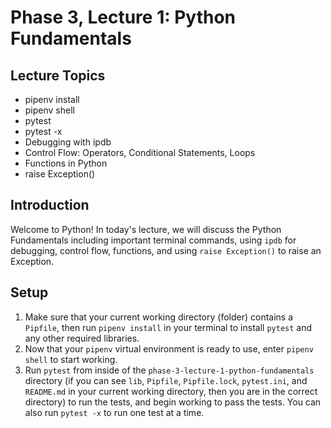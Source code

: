 # Phase 3, Lecture 1: Python Fundamentals

## Lecture Topics

- pipenv install
- pipenv shell
- pytest
- pytest -x
- Debugging with ipdb
- Control Flow: Operators, Conditional Statements, Loops
- Functions in Python
- raise Exception()

## Introduction

Welcome to Python! In today's lecture, we will discuss the Python Fundamentals including important terminal commands, using `ipdb` for debugging, control flow, functions, and using `raise Exception()` to raise an Exception.

## Setup

1. Make sure that your current working directory (folder) contains a `Pipfile`, then run `pipenv install` in your terminal to install `pytest` and any other required libraries.
2. Now that your `pipenv` virtual environment is ready to use, enter `pipenv shell` to start working.
3. Run `pytest` from inside of the `phase-3-lecture-1-python-fundamentals` directory (if you can see `lib`, `Pipfile`, `Pipfile.lock`, `pytest.ini`, and `README.md` in your current working directory, then you are in the correct directory) to run the tests, and begin working to pass the tests. You can also run `pytest -x` to run one test at a time.